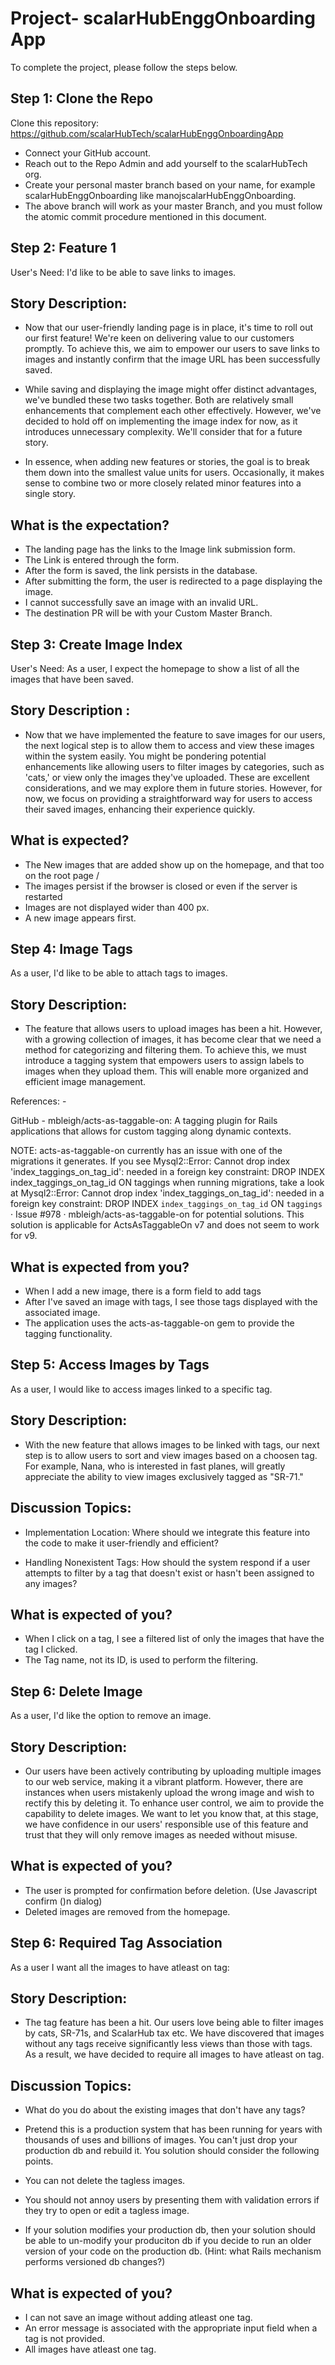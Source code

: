 # Project- scalarHubEnggOnboarding App
To complete the project, please follow the steps below.

## Step 1:  Clone the Repo 
 
Clone this repository: 
https://github.com/scalarHubTech/scalarHubEnggOnboardingApp 
* Connect your GitHub account. 
* Reach out to the Repo Admin and add yourself to the scalarHubTech org. 
* Create your personal master branch based on your name, for example <yourName>scalarHubEnggOnboarding like manojscalarHubEnggOnboarding. 
* The above branch will work as your master Branch, and you must follow the atomic commit procedure mentioned in this document. 

## Step 2: Feature 1 

User's Need: I'd like to be able to save links to images. 

## Story Description: 
* Now that our user-friendly landing page is in place, it's time to roll out our first feature! We're keen on delivering value to our customers promptly. To achieve this, we aim to empower our users to save links to images and instantly confirm that the image URL has been successfully saved. 

* While saving and displaying the image might offer distinct advantages, we've bundled these two tasks together. Both are relatively small enhancements that complement each other effectively. However, we've decided to hold off on implementing the image index for now, as it introduces unnecessary complexity. We'll consider that for a future story. 

* In essence, when adding new features or stories, the goal is to break them down into the smallest value units for users. Occasionally, it makes sense to combine two or more closely related minor features into a single story. 

## What is the expectation? 

* The landing page has the links to the Image link submission form. 
* The Link is entered through the form. 
* After the form is saved, the link persists in the database. 
* After submitting the form, the user is redirected to a page displaying the image. 
* I cannot successfully save an image with an invalid URL. 
* The destination PR will be with your Custom Master Branch. 

 

## Step 3: Create Image Index 

User's Need: As a user, I expect the homepage to show a list of all the images that have been saved. 

## Story Description : 

* Now that we have implemented the feature to save images for our users, the next logical step is to allow them to access and view these images within the system easily. You might be pondering potential enhancements like allowing users to filter images by categories, such as 'cats,' or view only the images they've uploaded. These are excellent considerations, and we may explore them in future stories. However, for now, we focus on providing a straightforward way for users to access their saved images, enhancing their experience quickly. 

 

## What is expected? 

* The New images that are added show up on the homepage, and that too on the root page / 
* The images persist if the browser is closed or even if the server is restarted 
* Images are not displayed wider than 400 px. 
* A new image appears first. 


## Step 4: Image Tags 

As a user, I'd like to be able to attach tags to images. 

## Story Description: 

* The feature that allows users to upload images has been a hit. However, with a growing collection of images, it has become clear that we need a method for categorizing and filtering them. To achieve this, we must introduce a tagging system that empowers users to assign labels to images when they upload them. This will enable more organized and efficient image management. 

References: - 

GitHub - mbleigh/acts-as-taggable-on: A tagging plugin for Rails applications that allows for custom tagging along dynamic contexts. 

NOTE: 
acts-as-taggable-on currently has an issue with one of the migrations it generates. If you see Mysql2::Error: Cannot drop index 'index_taggings_on_tag_id': needed in a foreign key constraint: DROP INDEX index_taggings_on_tag_id ON taggings when running migrations, take a look at Mysql2::Error: Cannot drop index 'index_taggings_on_tag_id': needed in a foreign key constraint: DROP INDEX `index_taggings_on_tag_id` ON `taggings` · Issue #978 · mbleigh/acts-as-taggable-on for potential solutions. 
This solution is applicable for ActsAsTaggableOn v7 and does not seem to work for v9. 

## What is expected from you? 

* When I add a new image, there is a form field to add tags 
* After I've saved an image with tags, I see those tags displayed with the associated image. 
* The application uses the acts-as-taggable-on gem to provide the tagging functionality. 

 

## Step 5: Access Images by Tags 

As a user, I would like to access images linked to a specific tag. 

## Story Description: 

* With the new feature that allows images to be linked with tags, our next step is to allow users to sort and view images based on a choosen tag. For example, Nana, who is interested in fast planes, will greatly appreciate the ability to view images exclusively tagged as "SR-71." 

## Discussion Topics: 

* Implementation Location: Where should we integrate this feature into the code to make it user-friendly and efficient? 

* Handling Nonexistent Tags: How should the system respond if a user attempts to filter by a tag that doesn't exist or hasn't been assigned to any images?


## What is expected of you? 

* When I click on a tag, I see a filtered list of only the images that have the tag I clicked. 
* The Tag name, not its ID, is used to perform the filtering. 

## Step 6: Delete Image  

As a user, I'd like the option to remove an image. 

## Story Description: 

* Our users have been actively contributing by uploading multiple images to our web service, making it a vibrant platform. However, there are instances when users mistakenly upload the wrong image and wish to rectify this by deleting it. To enhance user control, we aim to provide the capability to delete images. We want to let you know that, at this stage, we have confidence in our users' responsible use of this feature and trust that they will only remove images as needed without misuse. 

 

## What is expected of you? 

* The user is prompted for confirmation before deletion. (Use Javascript confirm ()n dialog) 
* Deleted images are removed from the homepage.

## Step 6: Required Tag Association

As a user I want all the images to have atleast on tag:

## Story Description: 

* The tag feature has been a hit. Our users love being able to filter images by cats, SR-71s, and ScalarHub tax etc. We have discovered that images without any tags receive significantly less views than those with tags. As a result, we have decided to require all images to have atleast on tag.

## Discussion Topics:

* What do you do about the existing images that don't have any tags?
* Pretend this is a production system that has been running for years with thousands of uses and billions of images. You can't just drop your production db and 
  rebuild it. You solution should consider the following points.

* You can not delete the tagless images.

* You should not annoy users by presenting them with validation errors if they try to open or edit a tagless image.

* If your solution modifies your production db, then your solution should be able to un-modify your produciton db if you decide to run an older version of your 
 code on the production db. (Hint: what Rails mechanism performs versioned db changes?)

## What is expected of you? 

* I can not save an image without adding atleast one tag.
* An error message is associated with the appropriate input field when a tag is not provided.
* All images have atleast one tag.
